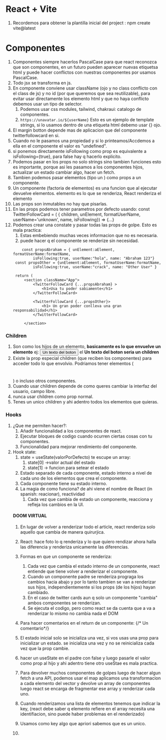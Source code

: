 # React + Vite
1. Recordemos para obtener la plantilla inicial del project : npm create vite@latest
# Componentes
1. Componentes siempre hacerlos PascalCase para que react reconozca que son componentes, en un futuro pueden aparecer nuevas etiquetsa html y puede hacer conflictos con nuestras componentes por usamos PascalCase.
1. Todo jsx se transforma en js. 
1. En componente conviene usar className (ojo y no class conflicto con el class de js) y no id (por que queremos que sea reutilizable), para evitar usar directamente los elemento html y que no haya conflicto debemos usar un tipo de selector.
   1. Podemos usar css modules, tailwind, chakraui: catalogo de componentes.
   1. `https://unavatar.io/${userName}` Esto es un ejemplo de template strings, si lo usamos dentro de una etiqueta html debemo usar {} ojo.  
1. El margin botton depende mas de aplicacion que del componente twitterfollowcard en si. 
1. Cuando no le pasamos una propiedad y si lo printeamos/Accdemos a ella en el componente el valor es "undefined".
1. si ponemos directamente isFollowing como prop es equivalente a isFollowing={true}, para false hay  q hacerlo explicito. 
1. Podemos pasar en los props no solo strings sino tambien funciones esto es importante, porque asi les pasamos a los componentes hijos, actualizar un estado cambiar algo, hacer un fetch.
1. Tambien podemos pasar elementos (tipo un <span> </span> ) como props a un componente.
1. Un componente (factoria de elementos) es una funcion que al ejecutar devuelve elementos.
   elemento es lo que se renderiza, React renderiza el elemento
1. Las props son inmutables no hay que pisarlas.  
1. En las props podemos tener parametros por defecto usando: 
   const TwitterFollowCard = ( { children, unElement, formatUserName, userName='unknown', name, isFollowing}) => {...}
1. Podemos crear una constate y pasar todas las props de golpe. Esto es mala practica: 
   1. Estas embebiendo muchas veces informacion que no es necesaria. 
   1. puede hacer q el componente se renderize sin necesidad.
   ```
       const propsAbraham = { unElement:aElement, formatUserName:formatName,
            isFollowing:true, userName:"hola", name: "Abraham 123"}
    const propsOther = {unElement:aElement, formatUserName:formatName,
            isFollowing:true, userName:"crack", name: "Other User" }
                
    return (
        <section className="App"> 
            <TwitterFollowCard {...propsAbraham} >
                <h1>Usa tu poder sabiamente</h1>             
            </TwitterFollowCard>
            
            <TwitterFollowCard {...propsOther}>
                <h1> Un gran poder conlleva una gran responsabilidad</h1>
            </TwitterFollowCard>

        </section>           
    ```

### Children
1. Son como los hijos de un elemento, **basicamente es lo que envuelve un elemento** ej: 
   <button> Un texto del boton </button>
   el **Un texto del boton seria un children** 
1. Existe la prop especial children (que reciben los componentes) para acceder todo lo 
   que envolvio.
   Podriamos tener elementos (<h1> </h1>) o incluso otros componentes. 
1. Cuando usar children depende de como queres cambiar la interfaz del usuario, campo libre. 
1. nunca usar children como prop normal. 
1. Tenes un unico children y ahi adentro todos los elementos que quieras. 

### Hooks 
1. ¿Que me permiten hacer?:
   1. Añadir funcionalidad a los componentes de react. 
   1. Ejecutar bloques de codigo cuando ocurren ciertas cosas con tu componentes. 
   1. Funcionalidad para mejorar rendimiento del componente.  
1. Hook state:
   1. state = useState(valorPorDefecto) te escupe un array: 
      1. state[0] ->valor actual del estado
      1. state[1] -> funcion para setear el estado
   1. Estado separado de cada componente, estado interno a nivel de cada uno de los elementos que crea 
      el componente.
   1. Cada componente tiene su estado interno. 
   1. La magia de como funciona? de ahi viene el nombre de React (in spanish: reacionar), reactividad
      1. Cada vez que cambia de estado un componente, reacciona y refleja los cambios en la UI.
   #### DOOM VIRTUAL
      1. En lugar de volver a renderizar todo el article, react renderiza solo aquello que cambia de
         manera quirurjica.
      1. React: hace foto lo q renderiza y lo que quiero rendizar ahora halla las diferencia y renderiza unicamente las diferencias.
   
   1. Formas en que un componente se renderiza:
      1. Cada vez que cambia el estado interno de un componente, react entiende que tiene volver a
         renderizar el componente.
      1. Cuando un componente padre se renderiza prograga los cambios hacia abajo y por lo tanto tambien
      se van a renderizar sus hijos, independientemente si los props (de los hijos) hayan cambiado.
      1. En el caso de twitter cards aun q solo un componente "cambia" ambos componentes se renderizan. 
      1. Se ejecuta el codigo, pero como react se da cuenta que a va a renderizar lo mismo no cambia
          nada el DOM
   1. Para hacer comentarios en el return de un componente:  {/* Un comentario*/}
   1. El estado inicial solo se inicializa una vez, si vos usas una prop para inicializar un estado. se inicializa una vez y no se reinicializa cada vez que la prop cambie. 
   1. hacer un useState en el padre con false y luego pasarle el valor como prop al hijo y ahi adentro
      tiene otro useStae es mala practica. 
   1. Para devolver muchos componentes de golpes luego de hacer algun fetch a una API, podemos usar
      el map aplicamos una transformacion a cada elemento del vector y devolve un array de componentes
      luego react se encarga de fragmentar ese array y renderizar cada uno. 
   1. Cuando renderizamos una lista de elementos tenemos que indicar la key, (react debe saber q elemento refiere en el array necesita una identifiacion, sino puede haber problemas en el renderizado)
   1. Usamos como key algo que apriori sabemos que es un unico.
   1. 


